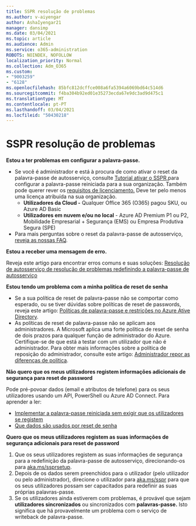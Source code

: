 ```yaml
---
title: SSPR resolução de problemas
ms.author: v-aiyengar
author: AshaIyengar21
manager: dansimp
ms.date: 03/04/2021
ms.topic: article
ms.audience: Admin
ms.service: o365-administration
ROBOTS: NOINDEX, NOFOLLOW
localization_priority: Normal
ms.collection: Adm_O365
ms.custom:
- "9003259"
- "6128"
ms.openlocfilehash: 85bfc812dcffce008a6fa5394a6069bd64c514d6
ms.sourcegitcommit: f4ba304b92ed01e35273ecda67e9dc3ad9d475c1
ms.translationtype: MT
ms.contentlocale: pt-PT
ms.lasthandoff: 03/04/2021
ms.locfileid: "50430218"
---
```

# <a name="troubleshoot-sspr"></a>SSPR resolução de problemas

**Estou a ter problemas em configurar a palavra-passe.**

- Se você é administrador e está à procura de como ativar o reset da palavra-passe de autosserviço, consulte [Tutorial ativar o SSPR,](https://docs.microsoft.com/azure/active-directory/authentication/tutorial-enable-sspr)para configurar a palavra-passe reiniciada para a sua organização. Também pode querer rever os [requisitos de licenciamento.](https://docs.microsoft.com/azure/active-directory/authentication/concept-sspr-licensing?WT.mc_id=Portal-Microsoft_Azure_Support) Deve ter pelo menos uma licença atribuída na sua organização.
    - **Utilizadores da Cloud -** Qualquer Office 365 (O365) pagou SKU, ou Azure AD Basic
    - **Utilizadores em nuvem e/ou no local** - Azure AD Premium P1 ou P2, Mobilidade Empresarial + Segurança (EMS) ou Empresa Produtiva Segura (SPE)
- Para mais perguntas sobre o reset da palavra-passe de autosserviço, [reveja as nossas FAQ](https://docs.microsoft.com/azure/active-directory/authentication/active-directory-passwords-faq?WT.mc_id=Portal-Microsoft_Azure_Support).

**Estou a receber uma mensagem de erro.**

Reveja este artigo para encontrar erros comuns e suas soluções: [Resolução de autosserviço de resolução de problemas redefinindo a palavra-passe de autosserviço](https://docs.microsoft.com/azure/active-directory/authentication/active-directory-passwords-troubleshoot?WT.mc_id=Portal-Microsoft_Azure_Support)

**Estou tendo um problema com a minha política de reset de senha**

- Se a sua política de reset de palavra-passe não se comportar como esperado, ou se tiver dúvidas sobre políticas de reset de passwords, reveja este artigo: [Políticas de palavra-passe e restrições no Azure Ative Directory](https://docs.microsoft.com/azure/active-directory/authentication/concept-sspr-policy?WT.mc_id=Portal-Microsoft_Azure_Support).
- As políticas de reset de palavra-passe não se aplicam aos administradores. A Microsoft aplica uma forte política de reset de senha de dois prazos para qualquer função de administrador do Azure. Certifique-se de que está a testar com um utilizador que não é administrador. Para obter mais informações sobre a política de reposição do administrador, consulte este artigo: [Administrador repor as diferenças de política](https://docs.microsoft.com/azure/active-directory/authentication/concept-sspr-policy?WT.mc_id=Portal-Microsoft_Azure_Support#administrator-reset-policy-differences).

**Não quero que os meus utilizadores registem informações adicionais de segurança para reset de password**

Pode pré-povoar dados (email e atributos de telefone) para os seus utilizadores usando um API, PowerShell ou Azure AD Connect. Para aprender a ler:

- [Implementar a palavra-passe reiniciada sem exigir que os utilizadores se registem](https://docs.microsoft.com/azure/active-directory/active-directory-passwords-data?WT.mc_id=Portal-Microsoft_Azure_Support#set-and-read-authentication-data-using-powershell)
- [Que dados são usados por reset de senha](https://docs.microsoft.com/azure/active-directory/active-directory-passwords-data?WT.mc_id=Portal-Microsoft_Azure_Support)

**Quero que os meus utilizadores registem as suas informações de segurança adicionais para reset de password**

1. Que os seus utilizadores registem as suas informações de segurança para a redefinição da palavra-passe de autosserviço, direcionando-os para [aka.ms/ssprsetup](https://mysignins.microsoft.com/security-info).
1. Depois de os dados serem preenchidos para o utilizador (pelo utilizador ou pelo administrador), direcione o utilizador para [aka.ms/sspr](https://passwordreset.microsoftonline.com/) para que os seus utilizadores possam ser capacitados para redefinir as suas próprias palavras-passe.
1. Se os utilizadores ainda estiverem com problemas, é provável que sejam **utilizadores sincronizados** ou sincronizados com **palavras-passe.** Isto significa que há provavelmente um problema com o serviço de writeback de palavra-passe.